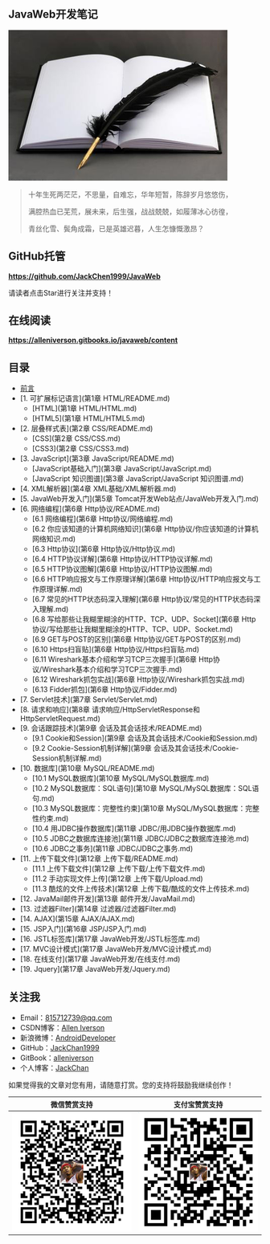 ## JavaWeb开发笔记

![](assets/note.jpg)

> 十年生死两茫茫，不思量，自难忘，华年短暂，陈辞岁月悠悠伤，
>
> 满腔热血已芜荒，展未来，后生强，战战兢兢，如履薄冰心彷徨，
>
> 青丝化雪、鬓角成霜，已是英雄迟暮，人生怎慷慨激昂？

## GitHub托管

**https://github.com/JackChen1999/JavaWeb**

请读者点击Star进行关注并支持！

## 在线阅读

**https://alleniverson.gitbooks.io/javaweb/content**

## 目录

* [前言](README.md)
* [1. 可扩展标记语言](第1章 HTML/README.md)
  * [HTML](第1章 HTML/HTML.md)
  * [HTML5](第1章 HTML/HTML5.md)
* [2. 层叠样式表](第2章 CSS/README.md)
  * [CSS](第2章 CSS/CSS.md)
  * [CSS3](第2章 CSS/CSS3.md)
* [3. JavaScript](第3章 JavaScript/README.md)
  * [JavaScript基础入门](第3章 JavaScript/JavaScript.md)
  * [JavaScript 知识图谱](第3章 JavaScript/JavaScript 知识图谱.md)
* [4. XML解析器](第4章 XML基础/XML解析器.md)
* [5. JavaWeb开发入门](第5章 Tomcat开发Web站点/JavaWeb开发入门.md)
* [6. 网络编程](第6章 Http协议/README.md)
  * [6.1 网络编程](第6章 Http协议/网络编程.md)
  * [6.2 你应该知道的计算机网络知识](第6章 Http协议/你应该知道的计算机网络知识.md)
  * [6.3 Http协议](第6章 Http协议/Http协议.md)
  * [6.4 HTTP协议详解](第6章 Http协议/HTTP协议详解.md)
  * [6.5 HTTP协议图解](第6章 Http协议/HTTP协议图解.md)
  * [6.6 HTTP响应报文与工作原理详解](第6章 Http协议/HTTP响应报文与工作原理详解.md)
  * [6.7 常见的HTTP状态码深入理解](第6章 Http协议/常见的HTTP状态码深入理解.md)
  * [6.8 写给那些让我糊里糊涂的HTTP、TCP、UDP、Socket](第6章 Http协议/写给那些让我糊里糊涂的HTTP、TCP、UDP、Socket.md)
  * [6.9 GET与POST的区别](第6章 Http协议/GET与POST的区别.md)
  * [6.10 Https扫盲贴](第6章 Http协议/Https扫盲贴.md)
  * [6.11 Wireshark基本介绍和学习TCP三次握手](第6章 Http协议/Wireshark基本介绍和学习TCP三次握手.md)
  * [6.12 Wireshark抓包实战](第6章 Http协议/Wireshark抓包实战.md)
  * [6.13 Fidder抓包](第6章 Http协议/Fidder.md)
* [7. Servlet技术](第7章 Servlet/Servlet.md)
* [8. 请求和响应](第8章 请求响应/HttpServletResponse和HttpServletRequest.md)
* [9. 会话跟踪技术](第9章 会话及其会话技术/README.md)
  * [9.1 Cookie和Session](第9章 会话及其会话技术/Cookie和Session.md)
  * [9.2 Cookie-Session机制详解](第9章 会话及其会话技术/Cookie-Session机制详解.md)
* [10. 数据库](第10章 MySQL/README.md)
  * [10.1 MySQL数据库](第10章 MySQL/MySQL数据库.md)
  * [10.2 MySQL数据库：SQL语句](第10章 MySQL/MySQL数据库：SQL语句.md)
  * [10.3 MySQL数据库：完整性约束](第10章 MySQL/MySQL数据库：完整性约束.md)
  * [10.4 用JDBC操作数据库](第11章 JDBC/用JDBC操作数据库.md)
  * [10.5 JDBC之数据库连接池](第11章 JDBC/JDBC之数据库连接池.md)
  * [10.6 JDBC之事务](第11章 JDBC/JDBC之事务.md)
* [11. 上传下载文件](第12章 上传下载/README.md)
  * [11.1 上传下载文件](第12章 上传下载/上传下载文件.md)
  * [11.2 手动实现文件上传](第12章 上传下载/Upload.md)
  * [11.3 酷炫的文件上传技术](第12章 上传下载/酷炫的文件上传技术.md)
* [12. JavaMail邮件开发](第13章 邮件开发/JavaMail.md)
* [13. 过滤器Filter](第14章 过滤器/过滤器Filter.md)
* [14. AJAX](第15章 AJAX/AJAX.md)
* [15. JSP入门](第16章 JSP/JSP入门.md)
* [16. JSTL标签库](第17章 JavaWeb开发/JSTL标签库.md)
* [17. MVC设计模式](第17章 JavaWeb开发/MVC设计模式.md)
* [18. 在线支付](第17章 JavaWeb开发/在线支付.md)
* [19. Jquery](第17章 JavaWeb开发/Jquery.md)

## 关注我

- Email：<815712739@qq.com>
- CSDN博客：[Allen Iverson](http://blog.csdn.net/axi295309066)
- 新浪微博：[AndroidDeveloper](http://weibo.com/u/1848214604?topnav=1&wvr=6&topsug=1&is_all=1)
- GitHub：[JackChan1999](https://github.com/JackChan1999)
- GitBook：[alleniverson](https://www.gitbook.com/@alleniverson)
- 个人博客：[JackChan](https://jackchan1999.github.io/)

如果觉得我的文章对您有用，请随意打赏。您的支持将鼓励我继续创作！

|                  微信赞赏支持                  |                 支付宝赞赏支持                  |
| :--------------------------------------: | :--------------------------------------: |
| <img src="assets/weixin.png" width="300" /> | <img src="assets/支付宝.jpg" width="300" /> |
